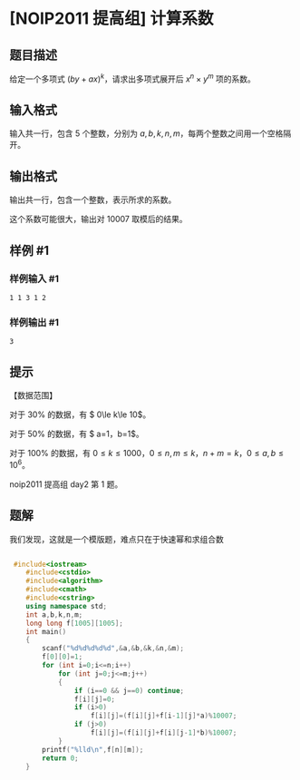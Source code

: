 # [NOIP2011 提高组] 计算系数

## 题目描述

给定一个多项式 $(by+ax)^k$，请求出多项式展开后 $x^n\times y^m$ 项的系数。

## 输入格式

输入共一行，包含 $5$ 个整数，分别为 $a,b,k,n,m$，每两个整数之间用一个空格隔开。

## 输出格式

输出共一行，包含一个整数，表示所求的系数。

这个系数可能很大，输出对 $10007$ 取模后的结果。

## 样例 #1

### 样例输入 #1

```
1 1 3 1 2
```

### 样例输出 #1

```
3
```

## 提示

【数据范围】

对于 $30\%$ 的数据，有 $ 0\le k\le 10$。

对于 $50\%$ 的数据，有 $ a=1$，$b=1$。

对于 $100\%$ 的数据，有 $0\le k\le 1000$，$0\le n,m\le k$，$n+m=k$，$0\le a,b\le 10^6$。

noip2011 提高组 day2 第 1 题。


## 题解
我们发现，这就是一个模版题，难点只在于快速幂和求组合数
```cpp

 #include<iostream>
    #include<cstdio>
    #include<algorithm>
    #include<cmath>
    #include<cstring>
    using namespace std;
    int a,b,k,n,m;
    long long f[1005][1005];
    int main()
    {
        scanf("%d%d%d%d%d",&a,&b,&k,&n,&m);
        f[0][0]=1;
        for (int i=0;i<=n;i++)
            for (int j=0;j<=m;j++)
            {
                if (i==0 && j==0) continue;
                f[i][j]=0;
                if (i>0)
                    f[i][j]=(f[i][j]+f[i-1][j]*a)%10007;
                if (j>0)
                    f[i][j]=(f[i][j]+f[i][j-1]*b)%10007;
            }
        printf("%lld\n",f[n][m]);
        return 0;
    }

```